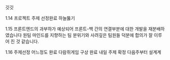 
깃깃

1.14
프로젝트 주제 선정완료
하늘뚫기

1.15
프론트엔드의 과부하가 예상되어 프론트-백 간의 연결부분에 대한 개발을 재분배하였습니다
원팀 마인드를 지향하는 팀 분위기와 사려깊은 팀원들 덕분에 합의가 잘 이루어 진 것 같습니다.

1.16
주제선정 어느정도 완료 
다람쥐게임 구상 완료
내일 주제 확정 다음주부터 설계계
